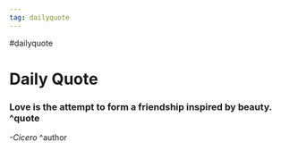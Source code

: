 ```yaml
---
tag: dailyquote
---
```


#dailyquote

# Daily Quote

### Love is the attempt to form a friendship inspired by beauty. ^quote
*-Cicero* ^author
